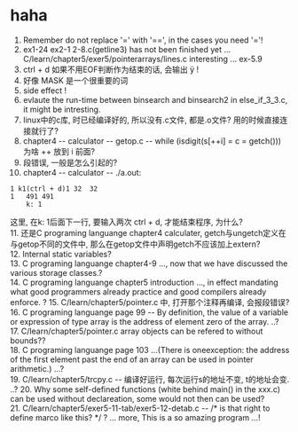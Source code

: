# haha
1. Remember do not replace '=' with '==', in the cases you need '='!  
2. ex1-24 ex2-1 2-8.c(getline3) has not been finished yet ... C/learn/chapter5/exer5/pointerarrays/lines.c interesting ... ex-5.9  
3. ctrl + d 如果不用EOF判断作为结束的话, 会输出 ÿ !  
4. 好像 MASK 是一个很重要的词  
5. side effect !   
6. evlaute the run-time between binsearch and binsearch2 in else_if_3_3.c, it might be intresting.  
7. linux中的c库, 时已经编译好的, 所以没有.c文件, 都是.o文件? 用的时候直接连接就行了?
8. chapter4 -- calculator -- getop.c -- while (isdigit(s[++i] = c = getch())) 为啥 ++ 放到 i 前面?  
9. 段错误, 一般是怎么引起的?  
10. chapter4 -- calculator -- ./a.out:
```
1 k1(ctrl + d)1	32 	32 
1	491	491
	k: 1

```
这里, 在k: 1后面下一行, 要输入两次 ctrl + d, 才能结束程序, 为什么?  
11. 还是C programing languange chapter4 calculater, getch与ungetch定义在与getop不同的文件中, 那么在getop文件中声明getch不应该加上extern?  
12. Internal static variables?  
13. C programing languange chapter4-9 ..., now that we have discussed the various storage classes.?  
14. C programing languange chapter5 introduction ..., in effect mandating what good programmers already practice and good compilers already enforce. ?
15. C/learn/chapter5/pointer.c 中, 打开那个注释再编译, 会报段错误?  
16. C programing languange page 99 -- By definition, the value of a variable or expression of type array is the address of element zero of the array. ..?
17. C/learn/chapter5/pointer.c array objects can be refered to without bounds??  
18. C programing languange page 103 ...(There is oneexception: the address of the first element past the end of an array can be used in pointer arithmetic.) ...?  
19. C/learn/chapter5/trcpy.c -- 编译好运行, 每次运行s的地址不变, t的地址会变. ..?
20. Why some self-defined functions (white behind main() in the xxx.c) can be used without declareation, some would not then can be used?  
21. C/learn/chapter5/exer5-11-tab/exer5-12-detab.c -- /* is that right to define marco like this? */ ? ... more, This is a so amazing program ...!   
